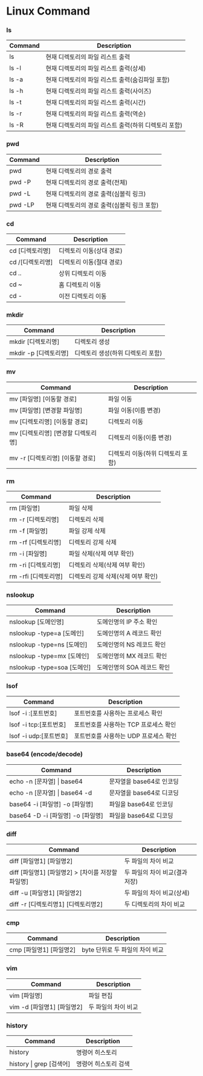 # Linux Command

### ls

| Command | Description                    |
|---------|--------------------------------|
| ls      | 현재 디렉토리의 파일 리스트 출력             |
| ls -l   | 현재 디렉토리의 파일 리스트 출력(상세)         |
| ls -a   | 현재 디렉토리의 파일 리스트 출력(숨김파일 포함)    |
| ls -h   | 현재 디렉토리의 파일 리스트 출력(사이즈)        |
| ls -t   | 현재 디렉토리의 파일 리스트 출력(시간)         |
| ls -r   | 현재 디렉토리의 파일 리스트 출력(역순)         |
| ls -R   | 현재 디렉토리의 파일 리스트 출력(하위 디렉토리 포함) |

### pwd

| Command | Description               |
|---------|---------------------------|
| pwd     | 현재 디렉토리의 경로 출력            |
| pwd -P  | 현재 디렉토리의 경로 출력(전체)        |
| pwd -L  | 현재 디렉토리의 경로 출력(심볼릭 링크)    |
| pwd -LP | 현재 디렉토리의 경로 출력(심볼릭 링크 포함) |

### cd

| Command     | Description    |
|-------------|----------------|
| cd [디렉토리명]  | 디렉토리 이동(상대 경로) |
| cd /[디렉토리명] | 디렉토리 이동(절대 경로) |
| cd ..       | 상위 디렉토리 이동     |
| cd ~        | 홈 디렉토리 이동      |
| cd -        | 이전 디렉토리 이동     |

### mkdir

| Command          | Description         |
|------------------|---------------------|
| mkdir [디렉토리명]    | 디렉토리 생성             |
| mkdir -p [디렉토리명] | 디렉토리 생성(하위 디렉토리 포함) |

### mv

| Command                | Description         |
|------------------------|---------------------|
| mv [파일명] [이동할 경로]      | 파일 이동               |
| mv [파일명] [변경할 파일명]     | 파일 이동(이름 변경)        |
| mv [디렉토리명] [이동할 경로]    | 디렉토리 이동             |
| mv [디렉토리명] [변경할 디렉토리명] | 디렉토리 이동(이름 변경)      |
| mv -r [디렉토리명] [이동할 경로] | 디렉토리 이동(하위 디렉토리 포함) |

### rm

| Command         | Description          |
|-----------------|----------------------|
| rm [파일명]        | 파일 삭제                |
| rm -r [디렉토리명]   | 디렉토리 삭제              |
| rm -f [파일명]     | 파일 강제 삭제             |
| rm -rf [디렉토리명]  | 디렉토리 강제 삭제           |
| rm -i [파일명]     | 파일 삭제(삭제 여부 확인)      |
| rm -ri [디렉토리명]  | 디렉토리 삭제(삭제 여부 확인)    |
| rm -rfi [디렉토리명] | 디렉토리 강제 삭제(삭제 여부 확인) |

### nslookup

| Command                  | Description      |
|--------------------------|------------------|
| nslookup [도메인명]          | 도메인명의 IP 주소 확인   |
| nslookup -type=a [도메인]   | 도메인명의 A 레코드 확인   |
| nslookup -type=ns [도메인]  | 도메인명의 NS 레코드 확인  |
| nslookup -type=mx [도메인]  | 도메인명의 MX 레코드 확인  |
| nslookup -type=soa [도메인] | 도메인명의 SOA 레코드 확인 |

### lsof

| Command            | Description            |
|--------------------|------------------------|
| lsof -i :[포트번호]    | 포트번호를 사용하는 프로세스 확인     |
| lsof -i tcp:[포트번호] | 포트번호를 사용하는 TCP 프로세스 확인 |
| lsof -i udp:[포트번호] | 포트번호를 사용하는 UDP 프로세스 확인 |

### base64 (encode/decode)

| Command                     | Description      |
|-----------------------------|------------------|
| echo -n [문자열] \| base64     | 문자열을 base64로 인코딩 |
| echo -n [문자열] \| base64 -d  | 문자열을 base64로 디코딩 |
| base64 -i [파일명] -o [파일명]    | 파일을 base64로 인코딩  |
| base64 -D -i [파일명] -o [파일명] | 파일을 base64로 디코딩  |

### diff

| Command                            | Description        |
|------------------------------------|--------------------|
| diff [파일명1] [파일명2]                 | 두 파일의 차이 비교        |
| diff [파일명1] [파일명2] > [차이를 저장할 파일명] | 두 파일의 차이 비교(결과 저장) |
| diff -u [파일명1] [파일명2]              | 두 파일의 차이 비교(상세)    |
| diff -r [디렉토리명1] [디렉토리명2]          | 두 디렉토리의 차이 비교      |

### cmp

| Command           | Description          |
|-------------------|----------------------|
| cmp [파일명1] [파일명2] | byte 단위로 두 파일의 차이 비교 |

### vim

| Command              | Description |
|----------------------|-------------|
| vim [파일명]            | 파일 편집       |
| vim -d [파일명1] [파일명2] | 두 파일의 차이 비교 |

### history

| Command               | Description |
|-----------------------|-------------|
| history               | 명령어 히스토리    |
| history \| grep [검색어] | 명령어 히스토리 검색 |
